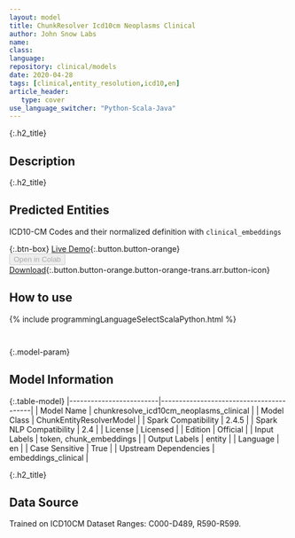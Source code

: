 ```yaml
---
layout: model
title: ChunkResolver Icd10cm Neoplasms Clinical
author: John Snow Labs
name: 
class: 
language: 
repository: clinical/models
date: 2020-04-28
tags: [clinical,entity_resolution,icd10,en]
article_header:
   type: cover
use_language_switcher: "Python-Scala-Java"
---
```


{:.h2_title}
## Description 


 {:.h2_title}
## Predicted Entities
ICD10-CM Codes and their normalized definition with `clinical_embeddings` 

{:.btn-box}
[Live Demo](https://demo.johnsnowlabs.com/healthcare/ER_ICD10_CM/){:.button.button-orange}<br/><button class="button button-orange" disabled>Open in Colab</button><br/>[Download](https://s3.amazonaws.com/auxdata.johnsnowlabs.com/clinical/models/chunkresolve_icd10cm_neoplasms_clinical_en_2.4.5_2.4_1588108205630.zip){:.button.button-orange.button-orange-trans.arr.button-icon}<br/>

## How to use 
<div class="tabs-box" markdown="1">

{% include programmingLanguageSelectScalaPython.html %}

```python

```

```scala

```
</div>



{:.model-param}
## Model Information
{:.table-model}
|-------------------------|-----------------------------------------|
| Model Name              | chunkresolve_icd10cm_neoplasms_clinical |
| Model Class             | ChunkEntityResolverModel                |
| Spark Compatibility     | 2.4.5                                   |
| Spark NLP Compatibility | 2.4                                     |
| License                 | Licensed                                |
| Edition                 | Official                                |
| Input Labels            | token, chunk_embeddings                 |
| Output Labels           | entity                                  |
| Language                | en                                      |
| Case Sensitive          | True                                    |
| Upstream Dependencies   | embeddings_clinical                     |





{:.h2_title}
## Data Source
Trained on ICD10CM Dataset Ranges: C000-D489, R590-R599.

